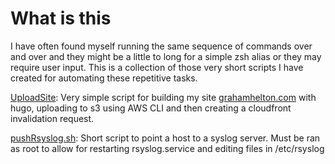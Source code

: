 # What is this

I have often found myself running the same sequence of commands over and over and they might be a little to long for a simple zsh alias or they may require user input. This is a collection of those very short scripts I have created for automating these repetitive tasks.

[UploadSite](https://github.com/grahamhelton/smallscripts/blob/main/uploadsite): Very simple script for building my site [grahamhelton.com](https://www.grahamhelton.com) with hugo, uploading to s3 using AWS CLI and then creating a cloudfront invalidation request.

[pushRsyslog.sh](https://github.com/grahamhelton/smallscripts/blob/main/pushRsyslog.sh): Short script to point a host to a syslog server. Must be ran as root to allow for restarting rsyslog.service and editing files in /etc/rsyslog
